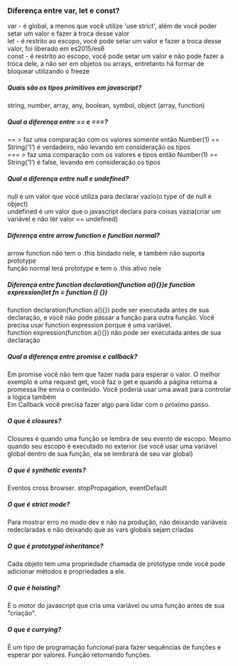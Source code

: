 ### Diferença entre var, let e const?

var - é global, a menos que você utilize 'use strict', além de você poder setar um valor e fazer a troca desse valor  
let - é restrito ao escopo, você pode setar um valor e fazer a troca desse valor, foi liberado em es2015/es6  
const - é restrito ao escopo, você pode setar um valor e não pode fazer a troca dele, a não ser em objetos ou arrays, entretanto há formar de bloquear utilizando o freeze

##### Quais são os tipos primitivos em javascript?

string, number, array, any, boolean, symbol, object (array, function)

##### Qual a diferença entre == e ===?

== > faz uma comparação com os valores somente então Number(1) == String(‘1’) é verdadeiro, não levando em consideração os tipos  
=== > faz uma comparação com os valores e tipos então Number(1) == String(‘1’) é false, levando em consideração os tipos

##### Qual a diferença entre null e undefined?

null é um valor que você utiliza para declarar vazio(o type of de null é object)  
undefined é um valor que o javascript declara para coisas vazia(criar um variável e não ter valor == undefined)

##### Diferença entre arrow function e function normal?

arrow function não tem o .this bindado nele, e também não suporta prototype  
função normal terá prototype e tem o .this ativo nele

##### Diferença entre function declaration(function a(){})e function expression(let fn = function () {})

function declaration(function a(){}) pode ser executada antes de sua declaração, e você não pode passar a função para outra função. Você precisa usar function expression porque é uma variável.  
function expression(function a(){}) não pode ser executada antes de sua declaração

##### Qual a diferença entre promise e callback?

Em promise você não tem que fazer nada para esperar o valor. O melhor exemplo é uma request get, você faz o get e quando a página retorna a promessa lhe envia o conteúdo. Você poderia usar uma await para controlar a lógica também  
Em Callback você precisa fazer algo para lidar com o próximo passo.

##### O que é closures?

Closures é quando uma função se lembra de seu evento de escopo. Mesmo quando seu escopo é executado no exterior (se você usar uma variável global dentro de sua função, ela se lembrará de seu var global)

##### O que é synthetic events?

Eventos cross browser. stopPropagation, eventDefault

##### O que é strict mode?

Para mostrar erro no modo dev e não na produção, não deixando variáveis redeclaradas e não deixando que as vars globais sejam criadas

##### O que é prototypal inheritance?

Cada objeto tem uma propriedade chamada de prototype onde você pode adicionar métodos e propriedades a ele.

##### O que é hoisting?

É o motor do javascript que cria uma variável ou uma função antes de sua "criação".

##### O que é currying?

É um tipo de programação funcional para fazer sequências de funções e esperar por valores. Função retornando funções.
